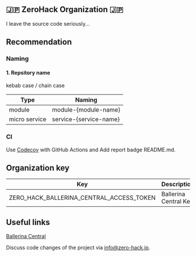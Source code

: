 ## 🇯🇵  ZeroHack Organization  🇯🇵

I leave the source code seriously...

## Recommendation

### Naming

#### 1. Repsitory name

kebab case / chain case

| Type | Naming |
|------|--------|
| module | module-{module-name} |
| micro service | service-{service-name} |

### CI

Use [Codecov](https://docs.codecov.com/docs) with GitHub Actions and Add report badge README.md.

## Organization key

| Key | Description |
|------|--------|
| ZERO_HACK_BALLERINA_CENTRAL_ACCESS_TOKEN | Ballerina Central Key|

## Useful links

[Ballerina Central](https://central.ballerina.io/zerohack?q=&page=1)

Discuss code changes of the project via info@zero-hack.jp.
